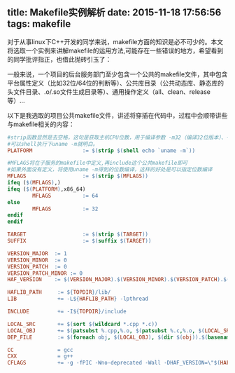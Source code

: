 title: Makefile实例解析
date: 2015-11-18 17:56:56
tags: makefile
---

对于从事linux下C++开发的同学来说，makefile方面的知识是必不可少的。本文将选取一个实例来讲解makefile的运用方法,可能存在一些错误的地方，希望看到的同学批评指正，也借此抛砖引玉了：

一般来说，一个项目的后台服务部门至少包含一个公共的makefile文件，其中包含平台属性定义（比如32位/64位的判断等）、公共库目录（公共动态库、静态库的头文件目录、.o/.so文件生成目录等）、通用操作定义（all、clean、release等）...

以下是我选取的项目公共makefile文件，讲述将穿插在代码中，过程中会顺带讲些与makefile相关的内容：

```Makefile
#strip函数显然是去空格，这句是获取主机CPU位数，用于编译参数 -m32（编译32位版本）、-m64（编译64位版本）,
#可以shell执行下uname -m就明白。
PLATFORM                := $(strip $(shell echo `uname -m`))

#MFLAGS将在子服务的makefile中定义,再include这个公共makefile即可
#如果外面没有定义，将使用uname -m得到的位数编译，这样的好处是可以指定位数编译
MFLAGS                  := $(strip $(MFLAGS))
ifeq ($(MFLAGS),)
ifeq ($(PLATFORM),x86_64)
        MFLAGS          := 64
else
        MFLAGS          := 32
endif
endif

TARGET                  := $(strip $(TARGET))
SUFFIX                  := $(suffix $(TARGET))

VERSION_MAJOR  := 1
VERSION_MINOR  := 0
VERSION_PATCH  := 0
VERSION_PATCH_MINOR := 0
HAF_VERSION    := $(VERSION_MAJOR).$(VERSION_MINOR).$(VERSION_PATCH).$(VERSION_PATCH_MINOR)

HAFLIB_PATH     := ${TOPDIR}/lib/
LIB             += -L${HAFLIB_PATH} -lpthread

INCLUDE         += -I${TOPDIR}/include

LOCAL_SRC       += $(sort $(wildcard *.cpp *.c))
LOCAL_OBJ       += $(patsubst %.cpp,%.o, $(patsubst %.c,%.o, $(LOCAL_SRC)))
DEP_FILE        := $(foreach obj, $(LOCAL_OBJ), $(dir $(obj)).$(basename $(notdir $(obj))).d)

CC              = gcc
CXX             = g++
CFLAGS          += -g -fPIC -Wno-deprecated -Wall -DHAF_VERSION=\"$(HAF_VERSION)\"
```
